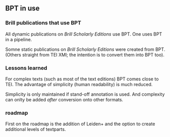 ## BPT in use

### Brill publications that use BPT

All dynamic publications on _Brill Scholarly Editions_ use BPT. One uses BPT in a pipeline.

Somne static publications  on _Brill Scholarly Editions_ were created from BPT. (Others straight from TEI XMl; the intention is to convert them into BPT too).

### Lessons learned

For complex texts (such as most of the text editions) BPT comes close to TEI. The advantage of simplicity (human readability) is much reduced.

Simplicity is only maintained if stand-off annotation is used. And complexity can onlty be added _after_ conversion onto other formats.

### roadmap

First on the roadmap is the addition of Leiden+ and the option to create additional levels of textparts.

